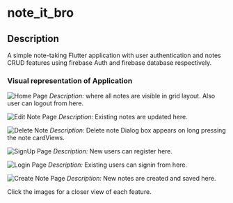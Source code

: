 # note_it_bro

## Description
A simple note-taking Flutter application with user authentication and notes CRUD features using firebase Auth and firebase database respectively.

### Visual representation of Application
![Home Page](https://drive.google.com/uc?id=1HFDig87EMLC4Yg9et1h-h4KnEJmoK10-)
*Description:* where all notes are visible in grid layout. Also user can logout from here.

![Edit Note Page](https://drive.google.com/uc?id=1HFhVyiH-8thsQbUa7auD9wM8hIl_Wr_F)
*Description:* Existing notes are updated here.

![Delete Note](https://drive.google.com/file/d/1HGRYnfoCXpkxgS5iz8-bC_xmoh6d14fE/view?usp=sharing)
*Description:* Delete note Dialog box appears on long pressing the note cardViews.

![SignUp Page](https://drive.google.com/uc?id=1HTtO2ERI9Q1fOog3uXUUytonsHYeiXzy)
*Description:* New users can register here.

![Login Page](https://drive.google.com/uc?id=1HTwEe_GLiudq6xn_qWk_MIpV3EK4_1Nm)
*Description:* Existing users can signin from here.

![Create Note Page](https://drive.google.com/uc?id=1H_lVuzYw7NnkUl9Qn_11pHE2YJHUjuZK)
*Description:* New notes are created and saved here.

Click the images for a closer view of each feature.
